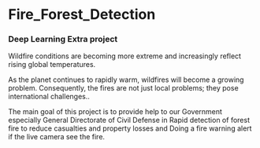 # Fire_Forest_Detection

### Deep Learning Extra project 

Wildfire conditions are becoming more extreme and increasingly reflect rising global temperatures.

As the planet continues to rapidly warm, wildfires will become a growing problem. Consequently, the fires are not just local problems; they pose international challenges..

The main goal of this project is to provide help to our Government especially General Directorate of Civil Defense in Rapid detection of forest fire to reduce casualties and property losses and Doing a fire warning alert if the live camera see the fire.
